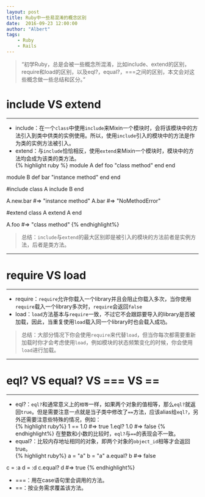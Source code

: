 ```yaml
---
layout: post
title: Ruby中一些易混淆的概念区别
date:  2016-09-23 12:00:00
author: "Albert"
tags:
    - Ruby
    - Rails
---
```


> “初学Ruby，总是会被一些概念所混淆，比如include、extend的区别，require和load的区别，以及eql?，equal?，===之间的区别，本文会对这些概念做一些总结和区分。”

# include VS extend
- - - 
* include：在一个`class`中使用`include`来Mixin一个模块时，会将该模块中的方法引入到类中供类的实例使用。所以，使用`include`引入的模块中的方法是作为类的实例方法被引入。  
* extend：与`include`恰恰相反，使用`extend`来Mixin一个模块时，模块中的方法均会成为该类的类方法。  
{% highlight ruby %}
module A
  def foo
    "class method"
  end
end

module B
  def bar
    "instance method"
  end
end

#include
class A
    include B
end

A.new.bar #=> "instance method"
A.bar #=> "NoMethodError"

#extend
class A
    extend A
end

A.foo #=> "class method"
{% endhighlight%}
> 总结：`include`与`extend`的最大区别即是被引入的模块的方法前者是实例方法，后者是类方法。  
* * *  
# require VS load
- - -  
* require：`require`允许你载入一个library并且会阻止你载入多次，当你使用`require`载入一个library多次时，`require`会返回`false`   
* load：`load`方法基本与`require`一致，不过它不会跟踪要导入的library是否被加载，因此，当重复使用`load`载入同一个library时也会载入成功。   

> 总结：大部分情况下你会使用`require`来代替`load`，但当你每次都需要重新加载时你才会考虑使用`load`，例如模块的状态频繁变化的时候，你会使用`load`进行加载。  
- - -  
# eql? VS equal? VS === VS ==
- - -  
* eql?：`eql?`和通常意义上的`相等`一样，如果两个对象的值相等，那么`eql?`就返回`true`。但是需要注意一点就是当子类中修改了`==`方法，应该alias给`eql?`，另外还需要注意些特殊的情况，例如：  
{% highlight ruby%}
1 == 1.0 #=> true
1.eql? 1.0 #=> false
{% endhighlight%}
在整数和小数的比较时，`eql?`与`==`的表现会不一致。
* equal?：比较内存地址相同的对象，即两个对象的`object_id`相等才会返回true。  
{% highlight ruby%}
a = "a"
b = "a"
a.equal? b #=> false

c = :a
d = :d
c.equal? d #=> true
{% endhighlight%}
* ===：用在case语句里会调用的方法。   
* ==：按业务需求覆盖该方法。  

